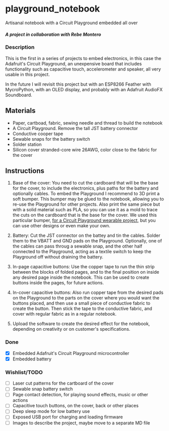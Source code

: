 # playground_notebook
Artisanal notebook with a Circuit Playground embedded all over

#### *A project in collaboration with Rebe Montero*

### Description
This is the first in a series of projects to embed electronics, in this case the Adafruit's Circuit Playground, an unexpensive board that includes functionality such as capacitive touch, accelerometer and speaker, all very usable in this project.

In the future I will revisit this project but with an ESP8266 Feather with MycroPython, with an OLED display, and probably with an Adafruit AudioFX Soundboard.

## Materials
- Paper, cartboad, fabric, sewing needle and thread to build the notebook
- A Circuit Playground. Remove the tall JST battery connector
- Conductive cooper tape
- Sewable snaps for the battery switch
- Solder station
- Silicon cover stranded-core wire 26AWG, color close to the fabric for the cover

## Instructions

1. Base of the cover:
You need to cut the cardboard that will be the base for the cover, to include the electronics, plus paths for the battery and optionally cables. To embed the Playground I recommend to 3D print a soft bumper. This bumper may be glued to the notebook, allowing you to re-use the Playground for other projects.
Also print the same piece but with a solid material such as PLA, so you can use it as a mold to trace the cuts on the cardboard that is the base for the cover.
We used this particular bumper, [for a Circuit Playground wearable project](https://www.thingiverse.com/thing:1682293), but you can use other designs or even make your own.

2. Battery:
Cut the JST connector on the battey and tin the cables. Solder them to the VBATT and GND pads on the Playground.
Optionally, one of the cables can pass throug a sewable snap, and the other half connected to the Playground, acting as a textile switch to keep the Playground off without draining the battery.

3. In-page capacitive buttons:
Use the copper tape to run the thin strip between the blocks of folded pages, and to the final position on inside any desired page inside the notebook. This can be used to create buttons inside the pages, for future actions.

4. In-cover capacitive buttons:
Also run copper tape from the desired pads on the Playground to the parts on the cover where you would want the buttons placed, and then use a small piece of conductive fabric to create the button. Then stick the tape to the conductive fabric, and cover with regular fabric as in a regular notebook.

5. Upload the software to create the desired effect for the notebook, depending on creativity or on customer's specifications.

### Done
- [x] Embedded Adafruit's Circuit Playground microcontroller
- [x] Embedded battery

### Wishlist/TODO
- [ ] Laser cut patterns for the cartboard of the cover
- [ ] Sewable snap battery switch
- [ ] Page contact detection, for playing sound effects, music or other actions
- [ ] Capacitive touch buttons, on the cover, back or other places
- [ ] Deep sleep mode for low battery use
- [ ] Exposed USB port for charging and loading firmware
- [ ] Images to describe the project, maybe move to a separate MD file

